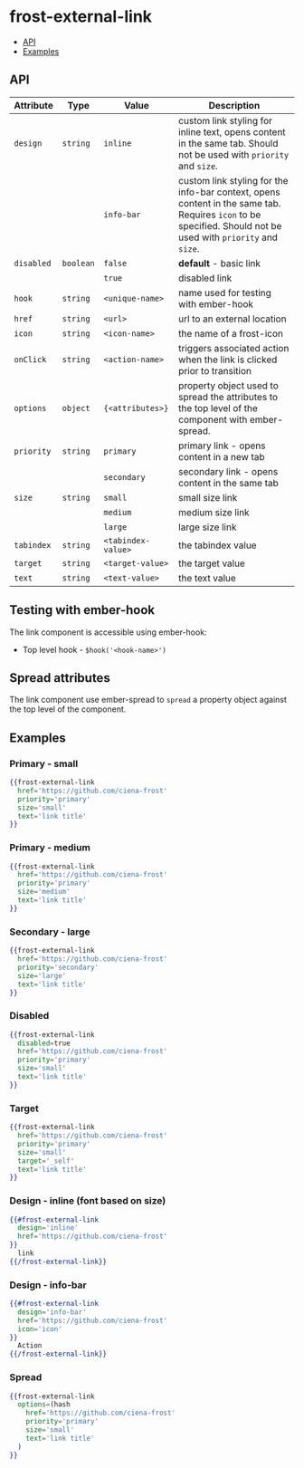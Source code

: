 # frost-external-link 
* [API](#api)
* [Examples](#examples)

## API

| Attribute | Type | Value | Description |
| --------- | ---- | ----- | -----------
| `design` | `string` | `inline` | custom link styling for inline text, opens content in the same tab.  Should not be used with `priority` and `size`. |
|  | | `info-bar` | custom link styling for the info-bar context, opens content in the same tab.  Requires `icon` to be specified.  Should not be used with `priority` and `size`. |
| `disabled` | `boolean` | `false` | **default** - basic link |
|  |  | `true` | disabled link |
| `hook` | `string` | `<unique-name>` | name used for testing with ember-hook |
| `href` | `string` | `<url>` | url to an external location |
| `icon` | `string` | `<icon-name>` | the name of a frost-icon |
| `onClick` |`string` | `<action-name>` | triggers associated action when the link is clicked prior to transition |
| `options` | `object` | `{<attributes>}` | property object used to spread the attributes to the top level of the component with ember-spread. |
| `priority` | `string` | `primary` | primary link - opens content in a new tab |
|  |  | `secondary` | secondary link - opens content in the same tab |
| `size` | `string` | `small` | small size link |
|  |  | `medium` | medium size link |
|  |  | `large` | large size link |
| `tabindex` | `string` | `<tabindex-value>` | the tabindex value |
| `target` | `string` | `<target-value>` | the target value |
| `text` | `string` | `<text-value>` | the text value |

## Testing with ember-hook
The link component is accessible using ember-hook:
* Top level hook - `$hook('<hook-name>')`

## Spread attributes
The link component use ember-spread to `spread` a property object against the top level of the component.

## Examples

### Primary - small
```handlebars
{{frost-external-link
  href='https://github.com/ciena-frost'
  priority='primary'
  size='small'
  text='link title'
}}
```

### Primary - medium
```handlebars
{{frost-external-link
  href='https://github.com/ciena-frost'
  priority='primary'
  size='medium'
  text='link title'
}}
```

### Secondary - large
```handlebars
{{frost-external-link
  href='https://github.com/ciena-frost'
  priority='secondary'
  size='large'
  text='link title'
}}
```

### Disabled
```handlebars
{{frost-external-link
  disabled=true
  href='https://github.com/ciena-frost'
  priority='primary'
  size='small'
  text='link title'
}}
```

### Target
```handlebars
{{frost-external-link
  href='https://github.com/ciena-frost'
  priority='primary'
  size='small'
  target='_self'
  text='link title'
}}
```

### Design - inline (font based on size)
```handlebars
{{#frost-external-link
  design='inline'
  href='https://github.com/ciena-frost'
}}
  link
{{/frost-external-link}}
```

### Design - info-bar
```handlebars
{{#frost-external-link
  design='info-bar'
  href='https://github.com/ciena-frost'
  icon='icon'
}}
  Action
{{/frost-external-link}}
```

### Spread
```handlebars
{{frost-external-link
  options=(hash
    href='https://github.com/ciena-frost'
    priority='primary'
    size='small'
    text='link title'
  )
}}
```
